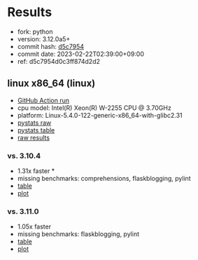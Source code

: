 # Results

- fork: python
- version: 3.12.0a5+
- commit hash: [d5c7954](https://github.com/python/cpython/commit/d5c7954)
- commit date: 2023-02-22T02:39:00+09:00
- ref: d5c7954d0c3ff874d2d2

## linux x86_64 (linux)

- [GitHub Action run](https://github.com/faster-cpython/benchmarking/actions/runs/4236157262)
- cpu model: Intel(R) Xeon(R) W-2255 CPU @ 3.70GHz
- platform: Linux-5.4.0-122-generic-x86_64-with-glibc2.31
- [pystats raw](bm-20230222-linux-x86_64-python-d5c7954d0c3ff874d2d2-3.12.0a5%2B-d5c7954-pystats.json)
- [pystats table](bm-20230222-linux-x86_64-python-d5c7954d0c3ff874d2d2-3.12.0a5%2B-d5c7954-pystats.md)
- [raw results](bm-20230222-linux-x86_64-python-d5c7954d0c3ff874d2d2-3.12.0a5%2B-d5c7954.json)

### vs. 3.10.4

- 1.31x faster \*
- missing benchmarks: comprehensions, flaskblogging, pylint
- [table](bm-20230222-linux-x86_64-python-d5c7954d0c3ff874d2d2-3.12.0a5%2B-d5c7954-vs-3.10.4.md)
- [plot](bm-20230222-linux-x86_64-python-d5c7954d0c3ff874d2d2-3.12.0a5%2B-d5c7954-vs-3.10.4.png)

### vs. 3.11.0

- 1.05x faster
- missing benchmarks: flaskblogging, pylint
- [table](bm-20230222-linux-x86_64-python-d5c7954d0c3ff874d2d2-3.12.0a5%2B-d5c7954-vs-3.11.0.md)
- [plot](bm-20230222-linux-x86_64-python-d5c7954d0c3ff874d2d2-3.12.0a5%2B-d5c7954-vs-3.11.0.png)

